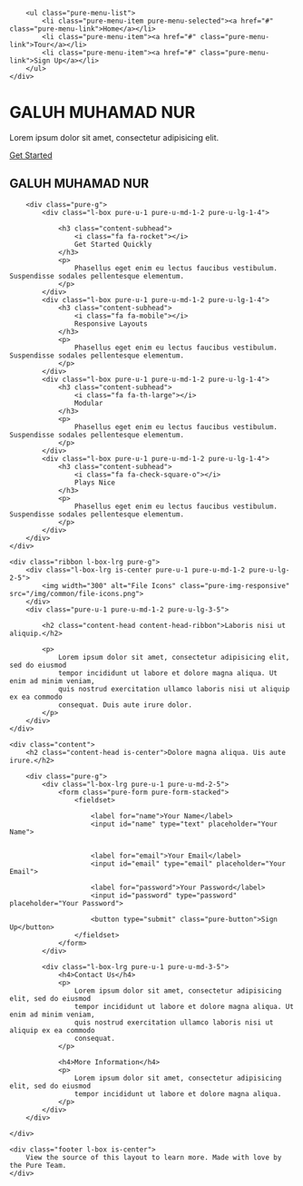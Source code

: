 
        <ul class="pure-menu-list">
            <li class="pure-menu-item pure-menu-selected"><a href="#" class="pure-menu-link">Home</a></li>
            <li class="pure-menu-item"><a href="#" class="pure-menu-link">Tour</a></li>
            <li class="pure-menu-item"><a href="#" class="pure-menu-link">Sign Up</a></li>
        </ul>
    </div>
</div>

<div class="splash-container">
    <div class="splash">
        <h1 class="splash-head">GALUH MUHAMAD NUR</h1>
        <p class="splash-subhead">
            Lorem ipsum dolor sit amet, consectetur adipisicing elit.
        </p>
        <p>
            <a href="http://purecss.io" class="pure-button pure-button-primary">Get Started</a>
        </p>
    </div>
</div>

<div class="content-wrapper">
    <div class="content">
        <h2 class="content-head is-center">GALUH MUHAMAD NUR</h2>

        <div class="pure-g">
            <div class="l-box pure-u-1 pure-u-md-1-2 pure-u-lg-1-4">

                <h3 class="content-subhead">
                    <i class="fa fa-rocket"></i>
                    Get Started Quickly
                </h3>
                <p>
                    Phasellus eget enim eu lectus faucibus vestibulum. Suspendisse sodales pellentesque elementum.
                </p>
            </div>
            <div class="l-box pure-u-1 pure-u-md-1-2 pure-u-lg-1-4">
                <h3 class="content-subhead">
                    <i class="fa fa-mobile"></i>
                    Responsive Layouts
                </h3>
                <p>
                    Phasellus eget enim eu lectus faucibus vestibulum. Suspendisse sodales pellentesque elementum.
                </p>
            </div>
            <div class="l-box pure-u-1 pure-u-md-1-2 pure-u-lg-1-4">
                <h3 class="content-subhead">
                    <i class="fa fa-th-large"></i>
                    Modular
                </h3>
                <p>
                    Phasellus eget enim eu lectus faucibus vestibulum. Suspendisse sodales pellentesque elementum.
                </p>
            </div>
            <div class="l-box pure-u-1 pure-u-md-1-2 pure-u-lg-1-4">
                <h3 class="content-subhead">
                    <i class="fa fa-check-square-o"></i>
                    Plays Nice
                </h3>
                <p>
                    Phasellus eget enim eu lectus faucibus vestibulum. Suspendisse sodales pellentesque elementum.
                </p>
            </div>
        </div>
    </div>

    <div class="ribbon l-box-lrg pure-g">
        <div class="l-box-lrg is-center pure-u-1 pure-u-md-1-2 pure-u-lg-2-5">
            <img width="300" alt="File Icons" class="pure-img-responsive" src="/img/common/file-icons.png">
        </div>
        <div class="pure-u-1 pure-u-md-1-2 pure-u-lg-3-5">

            <h2 class="content-head content-head-ribbon">Laboris nisi ut aliquip.</h2>

            <p>
                Lorem ipsum dolor sit amet, consectetur adipisicing elit, sed do eiusmod
                tempor incididunt ut labore et dolore magna aliqua. Ut enim ad minim veniam,
                quis nostrud exercitation ullamco laboris nisi ut aliquip ex ea commodo
                consequat. Duis aute irure dolor.
            </p>
        </div>
    </div>

    <div class="content">
        <h2 class="content-head is-center">Dolore magna aliqua. Uis aute irure.</h2>

        <div class="pure-g">
            <div class="l-box-lrg pure-u-1 pure-u-md-2-5">
                <form class="pure-form pure-form-stacked">
                    <fieldset>

                        <label for="name">Your Name</label>
                        <input id="name" type="text" placeholder="Your Name">


                        <label for="email">Your Email</label>
                        <input id="email" type="email" placeholder="Your Email">

                        <label for="password">Your Password</label>
                        <input id="password" type="password" placeholder="Your Password">

                        <button type="submit" class="pure-button">Sign Up</button>
                    </fieldset>
                </form>
            </div>

            <div class="l-box-lrg pure-u-1 pure-u-md-3-5">
                <h4>Contact Us</h4>
                <p>
                    Lorem ipsum dolor sit amet, consectetur adipisicing elit, sed do eiusmod
                    tempor incididunt ut labore et dolore magna aliqua. Ut enim ad minim veniam,
                    quis nostrud exercitation ullamco laboris nisi ut aliquip ex ea commodo
                    consequat.
                </p>

                <h4>More Information</h4>
                <p>
                    Lorem ipsum dolor sit amet, consectetur adipisicing elit, sed do eiusmod
                    tempor incididunt ut labore et dolore magna aliqua.
                </p>
            </div>
        </div>

    </div>

    <div class="footer l-box is-center">
        View the source of this layout to learn more. Made with love by the Pure Team.
    </div>

</div>

</body>
</html>
